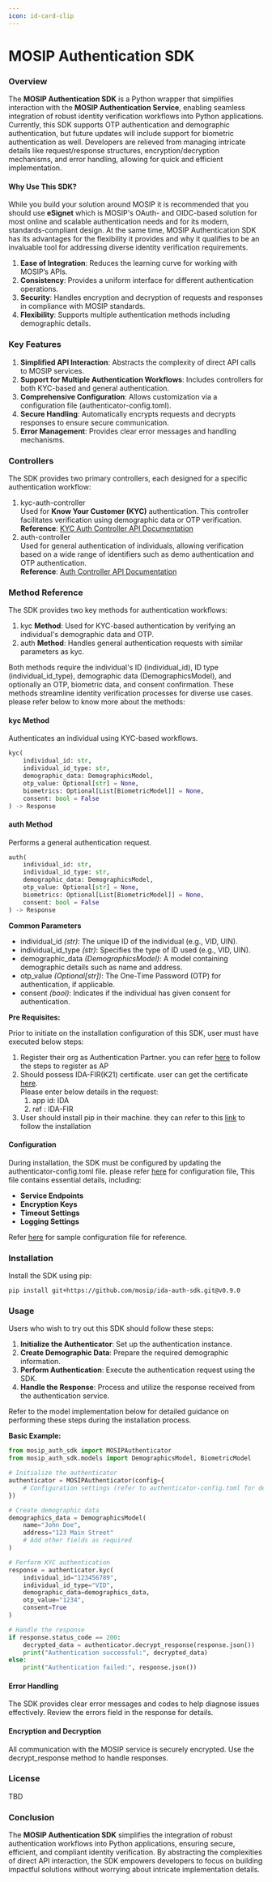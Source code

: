 ```yaml
---
icon: id-card-clip
---
```


# MOSIP Authentication SDK

### **Overview**

The **MOSIP Authentication SDK** is a Python wrapper that simplifies interaction with the **MOSIP Authentication Service**, enabling seamless integration of robust identity verification workflows into Python applications. Currently, this SDK supports OTP authentication and demographic authentication, but future updates will include support for biometric authentication as well. Developers are relieved from managing intricate details like request/response structures, encryption/decryption mechanisms, and error handling, allowing for quick and efficient implementation.

#### **Why Use This SDK?**

While you build your solution around MOSIP it is recommended that you should use **eSignet** which is MOSIP's OAuth- and OIDC-based solution for most online and scalable authentication needs and for its modern, standards-compliant design. At the same time, MOSIP Authentication SDK has its advantages for the flexibility it provides and why it qualifies to be an invaluable tool for addressing diverse identity verification requirements.

1. **Ease of Integration**: Reduces the learning curve for working with MOSIP’s APIs.
2. **Consistency**: Provides a uniform interface for different authentication operations.
3. **Security**: Handles encryption and decryption of requests and responses in compliance with MOSIP standards.
4. **Flexibility**: Supports multiple authentication methods including demographic details.

### **Key Features**

1. **Simplified API Interaction**: Abstracts the complexity of direct API calls to MOSIP services.
2. **Support for Multiple Authentication Workflows**: Includes controllers for both KYC-based and general authentication.
3. **Comprehensive Configuration**: Allows customization via a configuration file (authenticator-config.toml).
4. **Secure Handling**: Automatically encrypts requests and decrypts responses to ensure secure communication.
5. **Error Management**: Provides clear error messages and handling mechanisms.

### **Controllers**

The SDK provides two primary controllers, each designed for a specific authentication workflow:

1. kyc-auth-controller\
   Used for **Know Your Customer (KYC)** authentication. This controller facilitates verification using demographic data or OTP verification.\
   **Reference**: [KYC Auth Controller API Documentation](https://mosip.github.io/documentation/1.2.0/authentication-service.html#tag/kyc-auth-controller)
2. auth-controller\
   Used for general authentication of individuals, allowing verification based on a wide range of identifiers such as demo authentication and OTP authentication.\
   **Reference**: [Auth Controller API Documentation](https://mosip.github.io/documentation/1.2.0/authentication-service.html#operation/authenticateIndividual)

### **Method Reference**

The SDK provides two key methods for authentication workflows:

1. kyc **Method**: Used for KYC-based authentication by verifying an individual's demographic data and OTP.
2. auth **Method**: Handles general authentication requests with similar parameters as kyc.

Both methods require the individual's ID (individual\_id), ID type (individual\_id\_type), demographic data (DemographicsModel), and optionally an OTP, biometric data, and consent confirmation. These methods streamline identity verification processes for diverse use cases. please refer below to know more about the methods:

#### kyc Method

Authenticates an individual using KYC-based workflows.

```python
kyc(
    individual_id: str,
    individual_id_type: str,
    demographic_data: DemographicsModel,
    otp_value: Optional[str] = None,
    biometrics: Optional[List[BiometricModel]] = None,
    consent: bool = False
) -> Response
```

#### auth Method

Performs a general authentication request.

```python
auth(
    individual_id: str,
    individual_id_type: str,
    demographic_data: DemographicsModel,
    otp_value: Optional[str] = None,
    biometrics: Optional[List[BiometricModel]] = None,
    consent: bool = False
) -> Response
```

**Common Parameters**

* individual\_id _(str)_: The unique ID of the individual (e.g., VID, UIN).
* individual\_id\_type _(str)_: Specifies the type of ID used (e.g., VID, UIN).
* demographic\_data _(DemographicsModel)_: A model containing demographic details such as name and address.
* otp\_value _(Optional\[str])_: The One-Time Password (OTP) for authentication, if applicable.
* consent _(bool)_: Indicates if the individual has given consent for authentication.



**Pre Requisites:**

Prior to initiate on the installation configuration of this SDK, user must have executed below steps:

1. Register their org as Authentication Partner. you can refer [here](https://docs.mosip.io/1.2.0/partners#authentication-partner-ap) to follow the steps to register as AP
2. Should possess IDA-FIR(K21) certificate. user can get the certificate [here](https://mosip.github.io/documentation/1.2.0/authentication-internal-service.html#operation/getCertificate).\
   Please enter below details in the request:
   1. app id: IDA
   2. ref : IDA-FIR
3. User should install pip in their machine. they can refer to this [link](https://pip.pypa.io/en/stable/installation/) to follow the installation

#### **Configuration**

During installation, the SDK must be configured by updating the authenticator-config.toml file. please refer [here](https://github.com/mosip/ida-auth-sdk/blob/v0.9.0/mosip_auth_sdk/_authenticator/authenticator-config.toml) for configuration file, This file contains essential details, including:

* **Service Endpoints**
* **Encryption Keys**
* **Timeout Settings**
* **Logging Settings**

Refer [here](http://https/github.com/mosip/ida-auth-sdk/blob/v0.9.0/examples/config.toml) for sample configuration file for reference.

### **Installation**

Install the SDK using pip:

```
pip install git+https://github.com/mosip/ida-auth-sdk.git@v0.9.0
```

### **Usage**

Users who wish to try out this SDK should follow these steps:

1. **Initialize the Authenticator**: Set up the authentication instance.
2. **Create Demographic Data**: Prepare the required demographic information.
3. **Perform Authentication**: Execute the authentication request using the SDK.
4. **Handle the Response**: Process and utilize the response received from the authentication service.

Refer to the model implementation below for detailed guidance on performing these steps during the installation process.

**Basic Example:**

```python
from mosip_auth_sdk import MOSIPAuthenticator
from mosip_auth_sdk.models import DemographicsModel, BiometricModel

# Initialize the authenticator
authenticator = MOSIPAuthenticator(config={
    # Configuration settings (refer to authenticator-config.toml for details)
})

# Create demographic data
demographics_data = DemographicsModel(
    name="John Doe",
    address="123 Main Street"
    # Add other fields as required
)

# Perform KYC authentication
response = authenticator.kyc(
    individual_id="123456789",
    individual_id_type="VID",
    demographic_data=demographics_data,
    otp_value="1234",
    consent=True
)

# Handle the response
if response.status_code == 200:
    decrypted_data = authenticator.decrypt_response(response.json())
    print("Authentication successful:", decrypted_data)
else:
    print("Authentication failed:", response.json())
```

#### **Error Handling**

The SDK provides clear error messages and codes to help diagnose issues effectively. Review the errors field in the response for details.

#### **Encryption and Decryption**

All communication with the MOSIP service is securely encrypted. Use the decrypt\_response method to handle responses.

### **License**

TBD

### **Conclusion**

The **MOSIP Authentication SDK** simplifies the integration of robust authentication workflows into Python applications, ensuring secure, efficient, and compliant identity verification. By abstracting the complexities of direct API interaction, the SDK empowers developers to focus on building impactful solutions without worrying about intricate implementation details.
